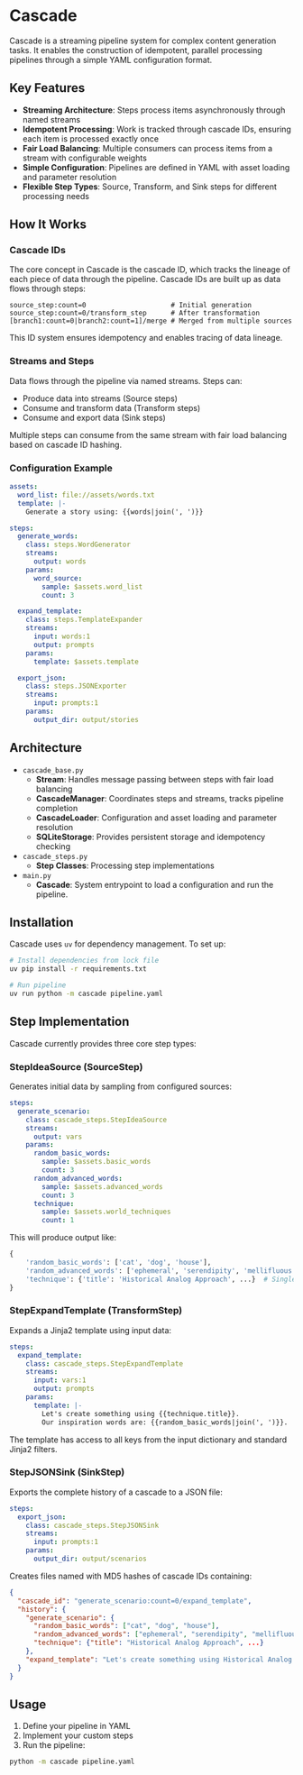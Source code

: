 
# Cascade

Cascade is a streaming pipeline system for complex content generation tasks. It enables the construction of idempotent, parallel processing pipelines through a simple YAML configuration format.

## Key Features

- **Streaming Architecture**: Steps process items asynchronously through named streams
- **Idempotent Processing**: Work is tracked through cascade IDs, ensuring each item is processed exactly once
- **Fair Load Balancing**: Multiple consumers can process items from a stream with configurable weights
- **Simple Configuration**: Pipelines are defined in YAML with asset loading and parameter resolution
- **Flexible Step Types**: Source, Transform, and Sink steps for different processing needs

## How It Works

### Cascade IDs

The core concept in Cascade is the cascade ID, which tracks the lineage of each piece of data through the pipeline. Cascade IDs are built up as data flows through steps:

```
source_step:count=0                     # Initial generation
source_step:count=0/transform_step      # After transformation
[branch1:count=0|branch2:count=1]/merge # Merged from multiple sources
```

This ID system ensures idempotency and enables tracing of data lineage.

### Streams and Steps

Data flows through the pipeline via named streams. Steps can:
- Produce data into streams (Source steps)
- Consume and transform data (Transform steps)
- Consume and export data (Sink steps)

Multiple steps can consume from the same stream with fair load balancing based on cascade ID hashing.

### Configuration Example

```yaml
assets:
  word_list: file://assets/words.txt
  template: |-
    Generate a story using: {{words|join(', ')}}

steps:
  generate_words:
    class: steps.WordGenerator
    streams:
      output: words
    params:
      word_source:
        sample: $assets.word_list
        count: 3

  expand_template:
    class: steps.TemplateExpander
    streams:
      input: words:1
      output: prompts
    params:
      template: $assets.template

  export_json:
    class: steps.JSONExporter
    streams:
      input: prompts:1
    params:
      output_dir: output/stories
```

## Architecture

- `cascade_base.py`
    - **Stream**: Handles message passing between steps with fair load balancing
    - **CascadeManager**: Coordinates steps and streams, tracks pipeline completion
    - **CascadeLoader**: Configuration and asset loading and parameter resolution
    - **SQLiteStorage**: Provides persistent storage and idempotency checking
- `cascade_steps.py`
    - **Step Classes**: Processing step implementations
- `main.py`    
    - **Cascade**: System entrypoint to load a configuration and run the pipeline.

## Installation

Cascade uses `uv` for dependency management. To set up:

```bash
# Install dependencies from lock file
uv pip install -r requirements.txt

# Run pipeline
uv run python -m cascade pipeline.yaml
```

## Step Implementation

Cascade currently provides three core step types:

### StepIdeaSource (SourceStep)

Generates initial data by sampling from configured sources:

```yaml
steps:
  generate_scenario:
    class: cascade_steps.StepIdeaSource
    streams:
      output: vars
    params:       
      random_basic_words: 
        sample: $assets.basic_words
        count: 3
      random_advanced_words:
        sample: $assets.advanced_words
        count: 3
      technique: 
        sample: $assets.world_techniques
        count: 1
```

This will produce output like:
```python
{
    'random_basic_words': ['cat', 'dog', 'house'],
    'random_advanced_words': ['ephemeral', 'serendipity', 'mellifluous'],
    'technique': {'title': 'Historical Analog Approach', ...}  # Single item since count=1
}
```

### StepExpandTemplate (TransformStep)

Expands a Jinja2 template using input data:

```yaml
steps:
  expand_template:
    class: cascade_steps.StepExpandTemplate
    streams:
      input: vars:1
      output: prompts
    params:
      template: |-
        Let's create something using {{technique.title}}.
        Our inspiration words are: {{random_basic_words|join(', ')}}.
```

The template has access to all keys from the input dictionary and standard Jinja2 filters.

### StepJSONSink (SinkStep)

Exports the complete history of a cascade to a JSON file:

```yaml
steps:
  export_json:
    class: cascade_steps.StepJSONSink
    streams:
      input: prompts:1
    params:
      output_dir: output/scenarios
```

Creates files named with MD5 hashes of cascade IDs containing:
```json
{
  "cascade_id": "generate_scenario:count=0/expand_template",
  "history": {
    "generate_scenario": {
      "random_basic_words": ["cat", "dog", "house"],
      "random_advanced_words": ["ephemeral", "serendipity", "mellifluous"],
      "technique": {"title": "Historical Analog Approach", ...}
    },
    "expand_template": "Let's create something using Historical Analog Approach..."
  }
}
```

## Usage

1. Define your pipeline in YAML
2. Implement your custom steps
3. Run the pipeline:
```bash
python -m cascade pipeline.yaml
```